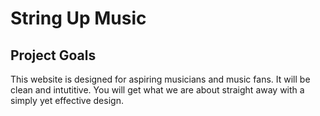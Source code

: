 # String Up Music

## Project Goals

This website is designed for aspiring musicians and music fans. It will be clean and intutitive. 
You will get what we are about straight away with a simply yet effective design.